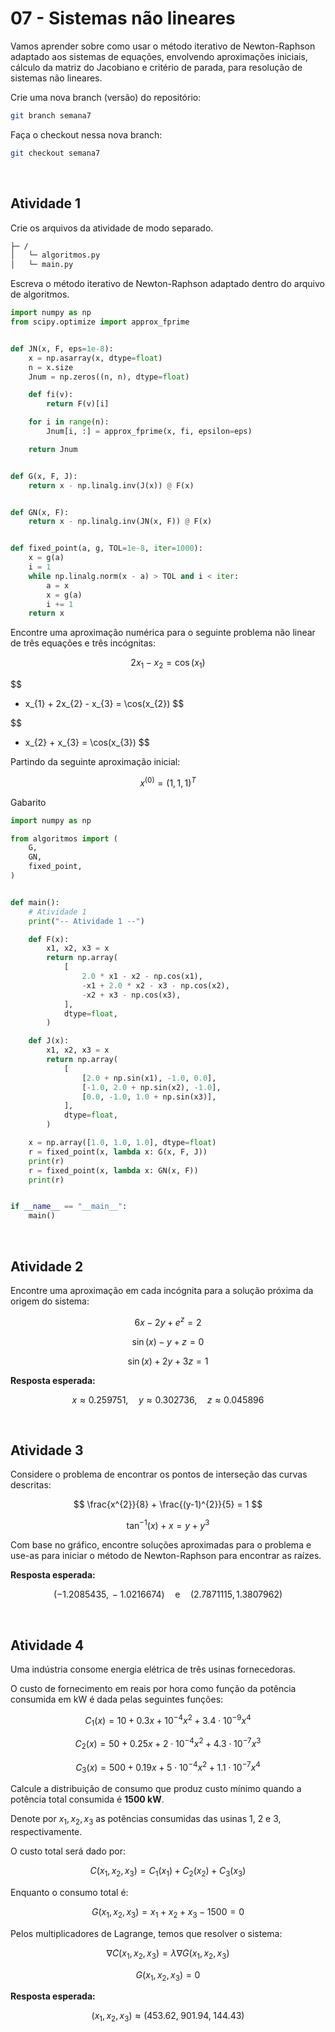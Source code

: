 # 07 - Sistemas não lineares
Vamos aprender sobre como usar o método iterativo de Newton-Raphson adaptado aos sistemas de equações, envolvendo aproximações iniciais, cálculo da matriz do Jacobiano e critério de parada, para resolução de sistemas não lineares.

Crie uma nova branch (versão) do repositório:

```bash
git branch semana7
```

Faça o checkout nessa nova branch:

```bash
git checkout semana7
```

<br/>

## Atividade 1
Crie os arquivos da atividade de modo separado.

```txt
├─ /
│   └─ algoritmos.py
│   └─ main.py
```

Escreva o método iterativo de Newton-Raphson adaptado dentro do arquivo de algoritmos.

```python
import numpy as np
from scipy.optimize import approx_fprime


def JN(x, F, eps=1e-8):
    x = np.asarray(x, dtype=float)
    n = x.size
    Jnum = np.zeros((n, n), dtype=float)

    def fi(v):
        return F(v)[i]

    for i in range(n):
        Jnum[i, :] = approx_fprime(x, fi, epsilon=eps)

    return Jnum


def G(x, F, J):
    return x - np.linalg.inv(J(x)) @ F(x)


def GN(x, F):
    return x - np.linalg.inv(JN(x, F)) @ F(x)


def fixed_point(a, g, TOL=1e-8, iter=1000):
    x = g(a)
    i = 1
    while np.linalg.norm(x - a) > TOL and i < iter:
        a = x
        x = g(a)
        i += 1
    return x
```

Encontre uma aproximação numérica para o seguinte problema não linear de três equações e três incógnitas:

$$
2x_{1} - x_{2} = \cos(x_{1})
$$

$$
- x_{1} + 2x_{2} - x_{3} = \cos(x_{2})
$$

$$
- x_{2} + x_{3} = \cos(x_{3})
$$

Partindo da seguinte aproximação inicial:

$$
x^{(0)} = (1,\,1,\,1)^{T}
$$

Gabarito

```python
import numpy as np

from algoritmos import (
    G,
    GN,
    fixed_point,
)


def main():
    # Atividade 1
    print("-- Atividade 1 --")

    def F(x):
        x1, x2, x3 = x
        return np.array(
            [
                2.0 * x1 - x2 - np.cos(x1),
                -x1 + 2.0 * x2 - x3 - np.cos(x2),
                -x2 + x3 - np.cos(x3),
            ],
            dtype=float,
        )

    def J(x):
        x1, x2, x3 = x
        return np.array(
            [
                [2.0 + np.sin(x1), -1.0, 0.0],
                [-1.0, 2.0 + np.sin(x2), -1.0],
                [0.0, -1.0, 1.0 + np.sin(x3)],
            ],
            dtype=float,
        )

    x = np.array([1.0, 1.0, 1.0], dtype=float)
    r = fixed_point(x, lambda x: G(x, F, J))
    print(r)
    r = fixed_point(x, lambda x: GN(x, F))
    print(r)


if __name__ == "__main__":
    main()
```

<br/>

## Atividade 2
Encontre uma aproximação em cada incógnita para a solução próxima da origem do sistema:

$$
6x - 2y + e^{z} = 2
$$

$$
\sin(x) - y + z = 0
$$

$$
\sin(x) + 2y + 3z = 1
$$

**Resposta esperada:**

$$
x \approx 0.259751, \quad y \approx 0.302736, \quad z \approx 0.045896
$$

<br/>

## Atividade 3
Considere o problema de encontrar os pontos de interseção das curvas descritas:

$$
\frac{x^{2}}{8} + \frac{(y-1)^{2}}{5} = 1
$$

$$
\tan^{-1}(x) + x = y + y^{3}
$$

Com base no gráfico, encontre soluções aproximadas para o problema e use-as para iniciar o método de Newton-Raphson para encontrar as raízes.

**Resposta esperada:**

$$
(-1.2085435,\,-1.0216674) 
\quad \text{e} \quad 
(2.7871115,\,1.3807962)
$$

<br/>

## Atividade 4
Uma indústria consome energia elétrica de três usinas fornecedoras.  

O custo de fornecimento em reais por hora como função da potência consumida em kW é dada pelas seguintes funções:

$$
C_{1}(x) = 10 + 0.3x + 10^{-4}x^{2} + 3.4 \cdot 10^{-9}x^{4} \tag{5.61}
$$

$$
C_{2}(x) = 50 + 0.25x + 2 \cdot 10^{-4}x^{2} + 4.3 \cdot 10^{-7}x^{3}
$$

$$
C_{3}(x) = 500 + 0.19x + 5 \cdot 10^{-4}x^{2} + 1.1 \cdot 10^{-7}x^{4}
$$

Calcule a distribuição de consumo que produz custo mínimo quando a potência total consumida é **1500 kW**.  

Denote por $x_{1}, x_{2}, x_{3}$ as potências consumidas das usinas 1, 2 e 3, respectivamente.  

O custo total será dado por:

$$
C(x_{1},x_{2},x_{3}) = C_{1}(x_{1}) + C_{2}(x_{2}) + C_{3}(x_{3})
$$

Enquanto o consumo total é:

$$
G(x_{1},x_{2},x_{3}) = x_{1} + x_{2} + x_{3} - 1500 = 0
$$

Pelos multiplicadores de Lagrange, temos que resolver o sistema:

$$
\nabla C(x_{1},x_{2},x_{3}) = \lambda \nabla G(x_{1},x_{2},x_{3})
$$

$$
G(x_{1},x_{2},x_{3}) = 0
$$

**Resposta esperada:**

$$
(x_{1},x_{2},x_{3}) \approx (453.62, \; 901.94, \; 144.43)
$$
